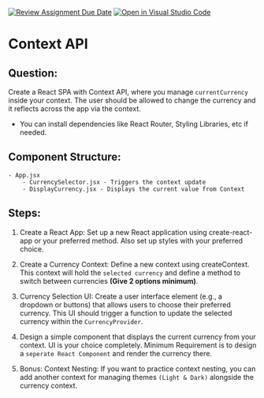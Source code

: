 [![Review Assignment Due Date](https://classroom.github.com/assets/deadline-readme-button-24ddc0f5d75046c5622901739e7c5dd533143b0c8e959d652212380cedb1ea36.svg)](https://classroom.github.com/a/eYiHG5M3)
[![Open in Visual Studio Code](https://classroom.github.com/assets/open-in-vscode-718a45dd9cf7e7f842a935f5ebbe5719a5e09af4491e668f4dbf3b35d5cca122.svg)](https://classroom.github.com/online_ide?assignment_repo_id=12894922&assignment_repo_type=AssignmentRepo)
# Context API

## Question:

Create a React SPA with Context API, where you manage `currentCurrency` inside your context. The user should be allowed to change the currency and it reflects across the app via the context.

-   You can install dependencies like React Router, Styling Libraries, etc if needed.

## Component Structure:

    - App.jsx
        - CurrencySelector.jsx - Triggers the context update
        - DisplayCurrency.jsx - Displays the current value from Context

## Steps:

1. Create a React App: Set up a new React application using create-react-app or your preferred method. Also set up styles with your preferred choice.

2. Create a Currency Context: Define a new context using createContext. This context will hold the `selected currency` and define a method to switch between currencies **(Give 2 options minimum)**.

3. Currency Selection UI: Create a user interface element (e.g., a dropdown or buttons) that allows users to choose their preferred currency. This UI should trigger a function to update the selected currency within the `CurrencyProvider`.

4. Design a simple component that displays the current currency from your context. UI is your choice completely. Minimum Requirement is to design a `seperate React Component` and render the currency there.

5. Bonus: Context Nesting: If you want to practice context nesting, you can add another context for managing themes `(Light & Dark)` alongside the currency context.
